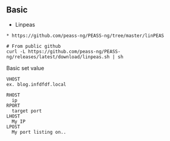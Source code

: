 Basic
---------------------------------------------------

* Linpeas
```
* https://github.com/peass-ng/PEASS-ng/tree/master/linPEAS
```

```
# From public github
curl -L https://github.com/peass-ng/PEASS-ng/releases/latest/download/linpeas.sh | sh
```

Basic set value
```
VHOST
ex. blog.infdfdf.local

RHOST
  ip
RPORT
  target port
LHOST
  My IP
LPOST
  My port listing on..
